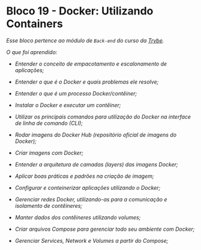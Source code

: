 # Bloco 19 - Docker: Utilizando Containers

*Esse bloco pertence ao módulo de `Back-end` do curso da [Trybe](https://www.betrybe.com/).*

_O que foi aprendido:_

  * _Entender o conceito de empacotamento e escalonamento de aplicações;_

  * _Entender o que é o Docker e quais problemas ele resolve;_

  * _Entender o que é um processo Docker/contêiner;_

  * _Instalar o Docker e executar um contêiner;_

  * _Utilizar os principais comandos para utilização do Docker na interface de linha de comando (CLI);_

  * _Rodar imagens do Docker Hub (repositório oficial de imagens do Docker);_

  * _Criar imagens com Docker;_

  * _Entender a arquitetura de camadas (layers) das imagens Docker;_

  * _Aplicar boas práticas e padrões na criação de imagem;_

  * _Configurar e conteinerizar aplicações utilizando o Docker;_

  * _Gerenciar redes Docker, utilizando-as para a comunicação e isolamento de contêineres;_

  * _Manter dados dos contêineres utilizando volumes;_

  * _Criar arquivos Compose para gerenciar todo seu ambiente com Docker;_

  * _Gerenciar Services, Network e Volumes a partir do Compose;_
